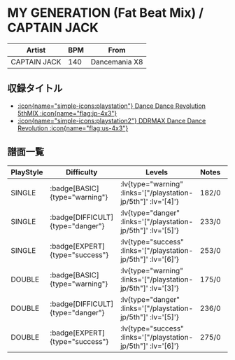 # MY GENERATION (Fat Beat Mix) / CAPTAIN JACK

|Artist|BPM|From|
|------|---|----|
|CAPTAIN JACK|140|Dancemania X8|

## 収録タイトル

- [ :icon{name="simple-icons:playstation"} Dance Dance Revolution 5thMIX :icon{name="flag:jp-4x3"} ](/playstation-jp/5th)
- [ :icon{name="simple-icons:playstation2"} DDRMAX Dance Dance Revolution :icon{name="flag:us-4x3"} ](/playstation2-us/max)

## 譜面一覧

|PlayStyle|Difficulty|Levels|Notes|Movie|
|---------|----------|------|-----|-----|
|SINGLE| :badge[BASIC]{type="warning"} | :lv{type="warning" :links='["/playstation-jp/5th"]' :lv='[4]'} |182/0||
|SINGLE| :badge[DIFFICULT]{type="danger"} | :lv{type="danger" :links='["/playstation-jp/5th"]' :lv='[5]'} |233/0||
|SINGLE| :badge[EXPERT]{type="success"} | :lv{type="success" :links='["/playstation-jp/5th"]' :lv='[6]'} |253/0||
|DOUBLE| :badge[BASIC]{type="warning"} | :lv{type="warning" :links='["/playstation-jp/5th"]' :lv='[3]'} |175/0||
|DOUBLE| :badge[DIFFICULT]{type="danger"} | :lv{type="danger" :links='["/playstation-jp/5th"]' :lv='[5]'} |236/0||
|DOUBLE| :badge[EXPERT]{type="success"} | :lv{type="success" :links='["/playstation-jp/5th"]' :lv='[6]'} |275/0||
